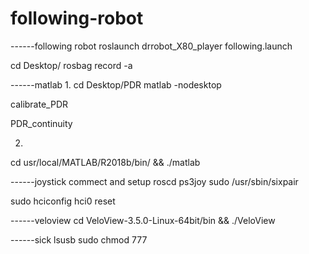 # following-robot


------following robot
roslaunch drrobot_X80_player following.launch

cd Desktop/
rosbag record -a


------matlab
1.
cd Desktop/PDR
matlab -nodesktop

calibrate_PDR

PDR_continuity

2.
cd usr/local/MATLAB/R2018b/bin/ && ./matlab

------joystick commect and setup
roscd ps3joy
sudo /usr/sbin/sixpair

sudo hciconfig hci0 reset


------veloview
cd VeloView-3.5.0-Linux-64bit/bin && ./VeloView

------sick
lsusb
sudo chmod 777 
